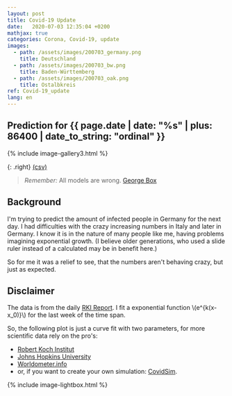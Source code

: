```yaml
---
layout: post
title: Covid-19 Update
date:   2020-07-03 12:35:04 +0200
mathjax: true
categories: Corona, Covid-19, update
images:
  - path: /assets/images/200703_germany.png
    title: Deutschland
  - path: /assets/images/200703_bw.png
    title: Baden-Württemberg
  - path: /assets/images/200703_oak.png
    title: Ostalbkreis
ref: Covid-19_update
lang: en
---
```


## Prediction for {{ page.date | date: "%s" | plus: 86400 | date_to_string: "ordinal" }}

{% include image-gallery3.html %}

{: .right}
[(csv)](/covid-19_germany.csv)

> *Remember:* All models are wrong. [George Box](https://en.wikipedia.org/wiki/All_models_are_wrong)

## Background

I'm trying to predict the amount of infected people in Germany for the next day. I had
difficulties with the crazy increasing numbers in Italy and later in Germany. I know it is
in the nature of many people like me, having problems imagining exponential growth. (I
believe older generations, who used a slide ruler instead of a calculated may be in benefit
here.)

So for me it was a relief to see, that the numbers aren't behaving crazy, but just as
expected.

## Disclaimer

The data is from the daily [RKI
Report](https://www.rki.de/DE/Content/InfAZ/N/Neuartiges_Coronavirus/Fallzahlen.html). I
fit a exponential function \\(e^{k(x-x_0)}\\) for the last week of the time span.

So, the following plot is just a curve fit with two parameters, for more scientific data
rely on the pro's:

* [Robert Koch Institut](https://www.rki.de/DE/Content/InfAZ/N/Neuartiges_Coronavirus/nCoV.html)
* [Johns Hopkins University](https://gisanddata.maps.arcgis.com/apps/opsdashboard/index.html#/bda7594740fd40299423467b48e9ecf6)
* [Worldometer.info](https://www.worldometers.info/coronavirus/country/germany/)
* or, if you want to create your own simulation: [CovidSim](http://covidsim.eu).

{% include image-lightbox.html %}
